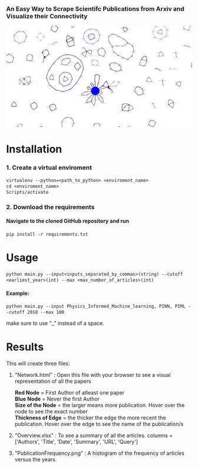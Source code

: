### An Easy Way to Scrape Scientifc Publications from Arxiv and Visualize their Connectivity


![Alt Text](exampleNetwork.png)


# Installation

### 1. Create a virtual enviroment

```
virtualenv --python=<path_to_python> <enviroment_name>
cd <enviroment_name>
Scripts/activate
```

### 2. Download the requirements

#### Navigate to the cloned GitHub repository and run

```
pip install -r requirements.txt
```

# Usage

```
python main.py --input<inputs_separated_by_commas>(string) --cutoff <earliest_year>(int) --max <max_number_of_articles>(int)
```

#### Example:
```
python main.py --input Physics_Informed_Machine_learning, PINN, PIML --cutoff 2018 --max 100
```
make sure to use "_" instead of a space.

# Results
This will create three files:

1. "Network.html" : Open this file with your browser to see a visual representation of all the papers
   
    **Red Node**     = First Author of atleast one paper <br />
    **Blue Node** = Never the first Author <br />
    **Size of the Node** = the larger means more publication. Hover over the node to see the exact number <br />
    **Thickness of Edge** = the thicker the edge the more recent the publication. Hover over the edge to see the name of the publication/s <br />
   


3. "Overview.xlsx" : To see a summary of all the articles. columns = ['Authors', 'Title', 'Date', 'Summary', 'URL', 'Query']

4. "PublicationFrequency.png" : A histogram of the frequency of articles versus the years.

